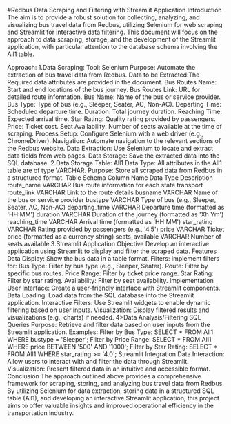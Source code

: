 #Redbus Data Scraping and Filtering with Streamlit Application
Introduction
The aim is to provide a robust solution for collecting, analyzing, and visualizing bus travel data from Redbus, utilizing Selenium for web scraping and Streamlit for interactive data filtering. This document will focus on the approach to data scraping, storage, and the development of the Streamlit application, with particular attention to the database schema involving the All1 table.

Approach:
1.Data Scraping:
Tool: Selenium
Purpose: Automate the extraction of bus travel data from Redbus.
Data to be Extracted:The Required data attributes are provided in the document.
Bus Routes Name: Start and end locations of the bus journey.
Bus Routes Link: URL for detailed route information.
Bus Name: Name of the bus or service provider.
Bus Type: Type of bus (e.g., Sleeper, Seater, AC, Non-AC).
Departing Time: Scheduled departure time.
Duration: Total journey duration.
Reaching Time: Expected arrival time.
Star Rating: Quality rating provided by passengers.
Price: Ticket cost.
Seat Availability: Number of seats available at the time of scraping.
Process
Setup: Configure Selenium with a web driver (e.g., ChromeDriver).
Navigation: Automate navigation to the relevant sections of the Redbus website.
Data Extraction: Use Selenium to locate and extract data fields from web pages.
Data Storage: Save the extracted data into the SQL database.
2.Data Storage
Table: All1
Data Type: All attributes in the All1 table are of type VARCHAR.
Purpose: Store all scraped data from Redbus in a structured format.
Table Schema
Column Name	Data Type	Description
route_name	VARCHAR	Bus route information for each state transport
route_link	VARCHAR	Link to the route details
busname	VARCHAR	Name of the bus or service provider
bustype	VARCHAR	Type of bus (e.g., Sleeper, Seater, AC, Non-AC)
departing_time	VARCHAR	Departure time (formatted as 'HH:MM')
duration	VARCHAR	Duration of the journey (formatted as 'Xh Ym')
reaching_time	VARCHAR	Arrival time (formatted as 'HH:MM')
star_rating	VARCHAR	Rating provided by passengers (e.g., '4.5')
price	VARCHAR	Ticket price (formatted as a currency string)
seats_available	VARCHAR	Number of seats available
3.Streamlit Application
Objective
Develop an interactive application using Streamlit to display and filter the scraped data.
Features
Data Display: Show the bus data in a table format.
Filters: Implement filters for:
Bus Type: Filter by bus type (e.g., Sleeper, Seater).
Route: Filter by specific bus routes.
Price Range: Filter by ticket price range.
Star Rating: Filter by star rating.
Availability: Filter by seat availability.
Implementation
User Interface: Create a user-friendly interface with Streamlit components.
Data Loading: Load data from the SQL database into the Streamlit application.
Interactive Filters: Use Streamlit widgets to enable dynamic filtering based on user inputs.
Visualization: Display filtered results and visualizations (e.g., charts) if needed.
4>Data Analysis/Filtering
SQL Queries
Purpose: Retrieve and filter data based on user inputs from the Streamlit application.
Examples:
Filter by Bus Type: SELECT * FROM All1 WHERE bustype = 'Sleeper';
Filter by Price Range: SELECT * FROM All1 WHERE price BETWEEN '500' AND '1000';
Filter by Star Rating: SELECT * FROM All1 WHERE star_rating >= '4.0';
Streamlit Integration
Data Interaction: Allow users to interact with and filter the data through Streamlit.
Visualization: Present filtered data in an intuitive and accessible format.
Conclusion
The approach outlined above provides a comprehensive framework for scraping, storing, and analyzing bus travel data from Redbus. By utilizing Selenium for data extraction, storing data in a structured SQL table (All1), and developing an interactive Streamlit application, this project aims to offer valuable insights and improved operational efficiency in the transportation industry.
